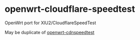 # openwrt-cloudflare-speedtest
OpenWrt port for XIU2/CloudflareSpeedTest

May be duplicate of [openwrt-cdnspeedtest](https://github.com/immortalwrt-collections/openwrt-cdnspeedtest)
